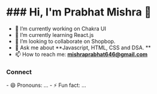   <h1> ### Hi, I'm Prabhat Mishra 👋 </h1>



- 🔭 I’m currently working on Chakra UI
- 🌱 I’m currently learning React.js
- 👯 I’m looking to collaborate on Shopbop.
- 💬 Ask me about **Javascript, HTML, CSS and DSA. **
- 📫 How to reach me: **mishraprabhat646@gmail.com**

<h3>Connect </h3>
<a href="linkedin.com/in/prabhat-mishra-09b716169"><i class="fa-brands fa-linkedin"></i></a>
- 😄 Pronouns: ...
- ⚡ Fun fact: ...
